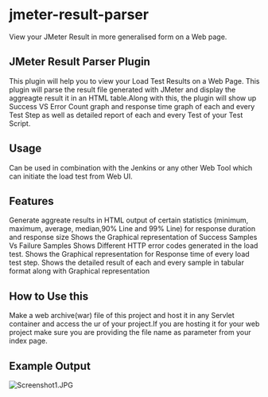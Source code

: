 # jmeter-result-parser
View your JMeter Result in more generalised form on a Web page.

## JMeter Result Parser Plugin

This plugin will help you to view your Load Test Results on a Web Page. This plugin will parse the result file generated with JMeter
and display the aggreagte result it in an HTML table.Along with this, the plugin will show up Success VS Error Count graph and response time graph of each and every Test Step as well as detailed report of each and every Test of your Test Script.

## Usage

Can be used in combination with the Jenkins or any other Web Tool which can initiate the load test from Web UI.

## Features

Generate aggreate results in HTML output of certain statistics (minimum, maximum, average, median,90% Line and 99% Line) for response duration and response size
Shows the Graphical representation of Success Samples Vs Failure Samples
Shows Different HTTP error codes generated in the load test.
Shows the Graphical representation for Response time of every load test step.
Shows the detailed result of each and every sample in tabular format along with Graphical representation 

## How to Use this

Make a web archive(war) file of this project and host it in any Servlet container and access the ur of your project.If you are hosting it for your web project make sure you are providing the file name as parameter from your index page.

## Example Output

![Screenshot1.JPG](https://github.com/MayankSainiTk20/jmeter-result-parser/blob/master/Screenshot1.JPG)
